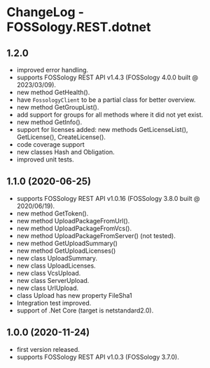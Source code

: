 # ChangeLog - FOSSology.REST.dotnet

## 1.2.0
* improved error handling.
* supports FOSSology REST API v1.4.3 (FOSSology 4.0.0 built @ 2023/03/09).
* new method GetHealth().
* have `FossologyClient` to be a partial class for better overview.
* new method GetGroupList().
* add support for groups for all methods where it did not yet exist.
* new method GetInfo().
* support for licenses added: new methods GetLicenseList(), GetLicense(), CreateLicense().
* code coverage support
* new classes Hash and Obligation.
* improved unit tests.

## 1.1.0 (2020-06-25)
* supports FOSSology REST API v1.0.16 (FOSSology 3.8.0 built @ 2020/06/19).
* new method GetToken().
* new method UploadPackageFromUrl().
* new method UploadPackageFromVcs().
* new method UploadPackageFromServer() (not tested).
* new method GetUploadSummary()
* new method GetUploadLicenses()
* new class UploadSummary.
* new class UploadLicenses.
* new class VcsUpload.
* new class ServerUpload.
* new class UrlUpload.
* class Upload has new property FileSha1
* Integration test improved.
* support of .Net Core (target is netstandard2.0).
    

## 1.0.0 (2020-11-24)
* first version released.
* supports FOSSology REST API v1.0.3 (FOSSology 3.7.0).